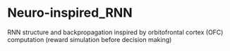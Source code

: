 # Neuro-inspired_RNN
RNN structure and backpropagation inspired by orbitofrontal cortex (OFC) computation (reward simulation before decision making)
